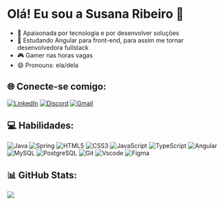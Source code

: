 # Olá! Eu sou a Susana Ribeiro 👋

- 💜 Apaixonada por tecnologia e por desenvolver soluções
- 💫 Estudando Angular para front-end, para assim me tornar desenvolvedora fullstack
- 🎮 Gamer nas horas vagas
- 😄 Pronouns: ela/dela

## 🌐 Conecte-se comigo:
[![LinkedIn](https://img.shields.io/badge/LinkedIn-0077B5?style=for-the-badge&logo=linkedin&logoColor=white)](https://www.linkedin.com/in/susana-do-nascimento-ribeiro)
[![Discord](https://img.shields.io/badge/Discord-7289DA?style=for-the-badge&logo=discord&logoColor=white)](https://discord.com/channels/@susananribeiro/)
[![Gmail](https://img.shields.io/badge/Gmail-333333?style=for-the-badge&logo=gmail&logoColor=red)](mailto:susanadonribeiro@gamil.com)

## 💻 Habilidades:
![Java](https://img.shields.io/badge/java-%23ED8B00.svg?style=for-the-badge&logo=openjdk&logoColor=white)
![Spring](https://img.shields.io/badge/spring-%236DB33F.svg?style=for-the-badge&logo=spring&logoColor=white)
![HTML5](https://img.shields.io/badge/HTML5-E34F26?style=for-the-badge&logo=html5&logoColor=white)
![CSS3](https://img.shields.io/badge/CSS3-1572B6?style=for-the-badge&logo=css3&logoColor=white)
![JavaScript](https://img.shields.io/badge/JavaScript-F7DF1E?style=for-the-badge&logo=javascript&logoColor=black)
![TypeScript](https://img.shields.io/badge/TypeScript-007ACC?style=for-the-badge&logo=typescript&logoColor=white)
![Angular](https://img.shields.io/badge/Angular-DD0031?style=for-the-badge&logo=angular&logoColor=white)
![MySQL](https://img.shields.io/badge/MySQL-00000F?style=for-the-badge&logo=mysql&logoColor=white)
![PostgreSQL](https://img.shields.io/badge/PostgreSQL-000?style=for-the-badge&logo=postgresql)
![Git](https://img.shields.io/badge/GIT-E44C30?style=for-the-badge&logo=git&logoColor=white)
![Vscode](https://img.shields.io/badge/Vscode-007ACC?style=for-the-badge&logo=visual-studio-code&logoColor=white)
![Figma](https://img.shields.io/badge/Figma-696969?style=for-the-badge&logo=figma&logoColor=figma)

## 📊 GitHub Stats:
![](https://github-readme-stats.vercel.app/api/top-langs/?username=SusananRibeiro&theme=swift&hide_border=false&include_all_commits=true&count_private=true&layout=compact)



